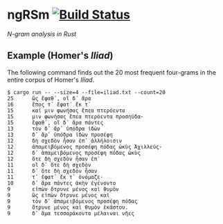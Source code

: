 # ngRSm [![Build Status](https://travis-ci.org/kmein/ngRSm.svg?branch=master)](https://travis-ci.org/kmein/ngRSm)
*N-gram analysis in Rust*

## Example (Homer's *Iliad*)
The following command finds out the 20 most frequent four-grams in the entire corpus of Homer's *Iliad*.

```
$ cargo run -- --size=4 --file=iliad.txt --count=20
25      ὣς ἔφαθ᾽, οἳ δ᾽ ἄρα
16      ἔπος τ᾽ ἔφατ᾽ ἔκ τ᾽
15      καί μιν φωνήσας ἔπεα πτερόεντα
15      μιν φωνήσας ἔπεα πτερόεντα προσηύδα·
15      ἔφαθ᾽, οἳ δ᾽ ἄρα πάντες
13      τὸν δ᾽ ἄρ᾽ ὑπόδρα ἰδὼν
13      δ᾽ ἄρ᾽ ὑπόδρα ἰδὼν προσέφη
12      δὴ σχεδὸν ἦσαν ἐπ᾽ ἀλλήλοισιν
12      ἀπαμειβόμενος προσέφη πόδας ὠκὺς Ἀχιλλεύς·
12      δ᾽ ἀπαμειβόμενος προσέφη πόδας ὠκὺς
12      ὅτε δὴ σχεδὸν ἦσαν ἐπ᾽
11      οἳ δ᾽ ὅτε δὴ σχεδὸν
11      δ᾽ ὅτε δὴ σχεδὸν ἦσαν
11      τ᾽ ἔφατ᾽ ἔκ τ᾽ ὀνόμαζε·
10      δ᾽ ἄρα πάντες ἀκὴν ἐγένοντο
9       εἰπὼν ὄτρυνε μένος καὶ θυμὸν
9       ὣς εἰπὼν ὄτρυνε μένος καὶ
9       τὸν δ᾽ ἀπαμειβόμενος προσέφη πόδας
9       ὄτρυνε μένος καὶ θυμὸν ἑκάστου.
9       δ᾽ ἅμα τεσσαράκοντα μέλαιναι νῆες
```
